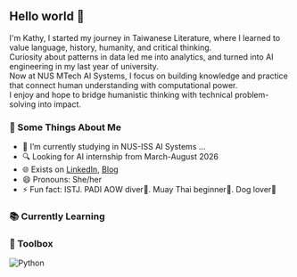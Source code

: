 <img src="  ">

## Hello world 👋
I'm Kathy, I started my journey in Taiwanese Literature, where I learned to value language, history, humanity, and critical thinking.  
Curiosity about patterns in data led me into analytics, and turned into AI engineering in my last year of university.  
Now at NUS MTech AI Systems, I focus on building knowledge and practice that connect human understanding with computational power.  
I enjoy and hope to bridge humanistic thinking with technical problem-solving into impact.


### 🧐 Some Things About Me

- 🏫 I’m currently studying in NUS-ISS AI Systems ...
- 🔍 Looking for AI internship from March-August 2026
- 🌐 Exists on [LinkedIn](https://www.linkedin.com/in/kohungchi), [Blog]()
- 😄 Pronouns: She/her
- ⚡ Fun fact:  ISTJ. PADI AOW diver🤿. Muay Thai beginner🥊. Dog lover🐶

### 📚 Currently Learning


### 🧰 Toolbox
![Python](https://img.shields.io/badge/-Python-3776AB?&style=for-the-badge&logo=python&logoColor=yellow)
